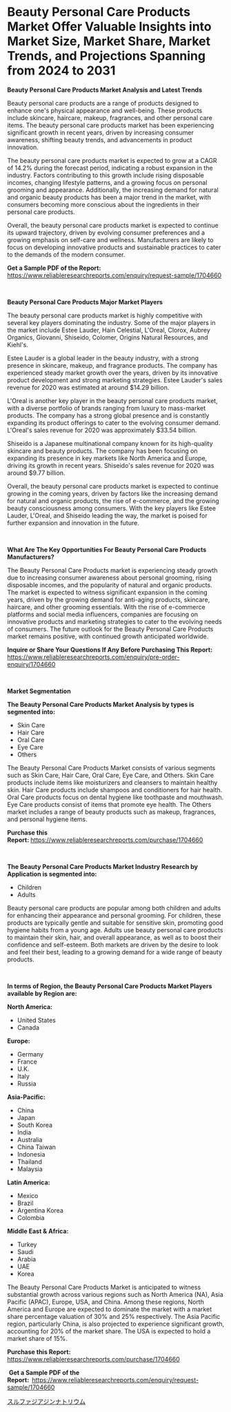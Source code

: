 <p><h1>Beauty Personal Care Products Market Offer Valuable Insights into Market Size, Market Share, Market Trends, and Projections Spanning from 2024 to 2031</h1></p><p><strong>Beauty Personal Care Products Market Analysis and Latest Trends</strong></p>
<p><p>Beauty personal care products are a range of products designed to enhance one's physical appearance and well-being. These products include skincare, haircare, makeup, fragrances, and other personal care items. The beauty personal care products market has been experiencing significant growth in recent years, driven by increasing consumer awareness, shifting beauty trends, and advancements in product innovation.</p><p>The beauty personal care products market is expected to grow at a CAGR of 14.2% during the forecast period, indicating a robust expansion in the industry. Factors contributing to this growth include rising disposable incomes, changing lifestyle patterns, and a growing focus on personal grooming and appearance. Additionally, the increasing demand for natural and organic beauty products has been a major trend in the market, with consumers becoming more conscious about the ingredients in their personal care products.</p><p>Overall, the beauty personal care products market is expected to continue its upward trajectory, driven by evolving consumer preferences and a growing emphasis on self-care and wellness. Manufacturers are likely to focus on developing innovative products and sustainable practices to cater to the demands of the modern consumer.</p></p>
<p><strong>Get a Sample PDF of the Report:&nbsp;</strong> <a href="https://www.reliableresearchreports.com/enquiry/request-sample/1704660">https://www.reliableresearchreports.com/enquiry/request-sample/1704660</a></p>
<p>&nbsp;</p>
<p><strong>Beauty Personal Care Products Major Market Players</strong></p>
<p><p>The beauty personal care products market is highly competitive with several key players dominating the industry. Some of the major players in the market include Estee Lauder, Hain Celestial, L'Oreal, Clorox, Aubrey Organics, Giovanni, Shiseido, Colomer, Origins Natural Resources, and Kiehl's.</p><p>Estee Lauder is a global leader in the beauty industry, with a strong presence in skincare, makeup, and fragrance products. The company has experienced steady market growth over the years, driven by its innovative product development and strong marketing strategies. Estee Lauder's sales revenue for 2020 was estimated at around $14.29 billion.</p><p>L'Oreal is another key player in the beauty personal care products market, with a diverse portfolio of brands ranging from luxury to mass-market products. The company has a strong global presence and is constantly expanding its product offerings to cater to the evolving consumer demand. L'Oreal's sales revenue for 2020 was approximately $33.54 billion.</p><p>Shiseido is a Japanese multinational company known for its high-quality skincare and beauty products. The company has been focusing on expanding its presence in key markets like North America and Europe, driving its growth in recent years. Shiseido's sales revenue for 2020 was around $9.77 billion.</p><p>Overall, the beauty personal care products market is expected to continue growing in the coming years, driven by factors like the increasing demand for natural and organic products, the rise of e-commerce, and the growing beauty consciousness among consumers. With the key players like Estee Lauder, L'Oreal, and Shiseido leading the way, the market is poised for further expansion and innovation in the future.</p></p>
<p>&nbsp;</p>
<p><strong>What Are The Key Opportunities For Beauty Personal Care Products Manufacturers?</strong></p>
<p><p>The Beauty Personal Care Products market is experiencing steady growth due to increasing consumer awareness about personal grooming, rising disposable incomes, and the popularity of natural and organic products. The market is expected to witness significant expansion in the coming years, driven by the growing demand for anti-aging products, skincare, haircare, and other grooming essentials. With the rise of e-commerce platforms and social media influencers, companies are focusing on innovative products and marketing strategies to cater to the evolving needs of consumers. The future outlook for the Beauty Personal Care Products market remains positive, with continued growth anticipated worldwide.</p></p>
<p><strong>Inquire or Share Your Questions If Any Before Purchasing This Report:</strong> <a href="https://www.reliableresearchreports.com/enquiry/pre-order-enquiry/1704660">https://www.reliableresearchreports.com/enquiry/pre-order-enquiry/1704660</a></p>
<p>&nbsp;</p>
<p><strong>Market Segmentation</strong></p>
<p><strong>The Beauty Personal Care Products Market Analysis by types is segmented into:</strong></p>
<p><ul><li>Skin Care</li><li>Hair Care</li><li>Oral Care</li><li>Eye Care</li><li>Others</li></ul></p>
<p><p>The Beauty Personal Care Products Market consists of various segments such as Skin Care, Hair Care, Oral Care, Eye Care, and Others. Skin Care products include items like moisturizers and cleansers to maintain healthy skin. Hair Care products include shampoos and conditioners for hair health. Oral Care products focus on dental hygiene like toothpaste and mouthwash. Eye Care products consist of items that promote eye health. The Others market includes a range of beauty products such as makeup, fragrances, and personal hygiene items.</p></p>
<p><strong>Purchase this Report:&nbsp;</strong><a href="https://www.reliableresearchreports.com/purchase/1704660">https://www.reliableresearchreports.com/purchase/1704660</a></p>
<p>&nbsp;</p>
<p><strong>The Beauty Personal Care Products Market Industry Research by Application is segmented into:</strong></p>
<p><ul><li>Children</li><li>Adults</li></ul></p>
<p><p>Beauty personal care products are popular among both children and adults for enhancing their appearance and personal grooming. For children, these products are typically gentle and suitable for sensitive skin, promoting good hygiene habits from a young age. Adults use beauty personal care products to maintain their skin, hair, and overall appearance, as well as to boost their confidence and self-esteem. Both markets are driven by the desire to look and feel their best, leading to a growing demand for a wide range of beauty products.</p></p>
<p>&nbsp;</p>
<p><strong>In terms of Region, the Beauty Personal Care Products Market Players available by Region are:</strong></p>
<p>
    <p> <strong> North America: </strong>
        <ul>
            <li>United States</li>
            <li>Canada</li>
        </ul>
        </p> 
    <p> <strong> Europe: </strong>
        <ul>
            <li>Germany</li>
            <li>France</li>
            <li>U.K.</li>
            <li>Italy</li>
            <li>Russia</li>
        </ul>
        </p> 
    <p> <strong> Asia-Pacific: </strong>
        <ul>
            <li>China</li>
            <li>Japan</li>
            <li>South Korea</li>
            <li>India</li>
            <li>Australia</li>
            <li>China Taiwan</li>
            <li>Indonesia</li>
            <li>Thailand</li>
            <li>Malaysia</li>
        </ul>
        </p> 
    <p> <strong> Latin America: </strong>
        <ul>
            <li>Mexico</li>
            <li>Brazil</li>
            <li>Argentina Korea</li>
            <li>Colombia</li>
        </ul>
        </p> 
    <p> <strong> Middle East & Africa: </strong>
        <ul>
            <li>Turkey</li>
            <li>Saudi</li>
            <li>Arabia</li>
            <li>UAE</li>
            <li>Korea</li>
        </ul>
    </p>
    </p>
<p><p>The Beauty Personal Care Products Market is anticipated to witness substantial growth across various regions such as North America (NA), Asia Pacific (APAC), Europe, USA, and China. Among these regions, North America and Europe are expected to dominate the market with a market share percentage valuation of 30% and 25% respectively. The Asia Pacific region, particularly China, is also projected to experience significant growth, accounting for 20% of the market share. The USA is expected to hold a market share of 15%.</p></p>
<p><strong>Purchase this Report: </strong><a href="https://www.reliableresearchreports.com/purchase/1704660">https://www.reliableresearchreports.com/purchase/1704660</a></p>
<p>&nbsp;<strong>Get a Sample PDF of the Report:&nbsp;&nbsp;</strong><a href="https://www.reliableresearchreports.com/enquiry/request-sample/1704660">https://www.reliableresearchreports.com/enquiry/request-sample/1704660</a></p>
<p><strong></strong></p>
<p><p><a href="https://github.com/EstaSprer20231/Market-Research-Report-List-1/blob/main/52189005757.md">スルファジアジンナトリウム</a></p></p>